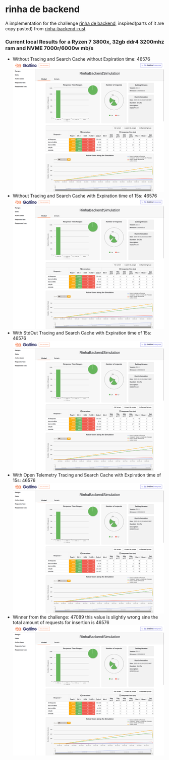 # rinha de backend

A implementation for the challenge [rinha de backend](https://github.com/zanfranceschi/rinha-de-backend-2023-q3), inspired(parts of it are copy pasted) from [rinha-backend-rust](https://github.com/viniciusfonseca/rinha-backend-rust)

### Current local Results for a Ryzen 7 3800x, 32gb ddr4 3200mhz ram and NVME 7000r/6000w mb/s
 - Without Tracing and Search Cache without Expiration time: 46576
 ![local results for the implementation with cors and without tracing](./without_tracing_and_ex.png)
 - Without Tracing and Search Cache with Expiration time of 15s: 46576
 ![local results for the implementation with cors and without tracing](./without_tracing.png)
 - With StdOut Tracing and Search Cache with Expiration time of 15s: 46576
 ![local results for the implementation with cors and stdout tracing](./with_stdout_tracing.png)
 - With Open Telemetry Tracing and Search Cache with Expiration time of 15s: 46576
 ![local results for the implementation with cors and open telemetry tracing](./with_otel_tracing.png)
 - Winner from the challenge: 47089 this value is slightly wrong sine the total amount of requests for insertion is 46576
 ![local results for the implementation from viniciusfonseca the winner from the challenge](./challenge_winner.png)